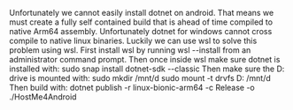 Unfortunately we cannot easily install dotnet on android.
That means we must create a fully self contained build that is ahead of time compiled to native Arm64 assembly.
Unfortunately dotnet for windows cannot cross compile to native linux binaries.
Luckily we can use wsl to solve this problem using wsl.
First install wsl by running wsl --install from an administrator command prompt.
Then once inside wsl make sure dotnet is installed with:
sudo snap install dotnet-sdk --classic
Then make sure the D: drive is mounted with:
sudo mkdir /mnt/d
sudo mount -t drvfs D: /mnt/d
Then build with:
dotnet publish -r linux-bionic-arm64 -c Release -o ./HostMe4Android